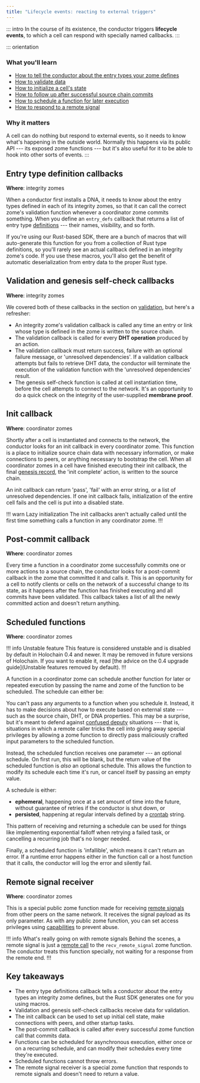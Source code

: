 ```yaml
---
title: "Lifecycle events: reacting to external triggers"
---
```


::: intro
In the course of its existence, the conductor triggers **lifecycle events**, to which a cell can respond with specially named callbacks.
:::

::: orientation
### What you'll learn

* [How to tell the conductor about the entry types your zome defines](#entry-type-definition-callbacks)
* [How to validate data](#validation-and-genesis-self-check-callbacks)
* [How to initialize a cell's state](#init-callback)
* [How to follow up after successful source chain commits](#post-commit-callback)
* [How to schedule a function for later execution](#scheduled-functions)
* [How to respond to a remote signal](#remote-signal-receiver)

### Why it matters

A cell can do nothing but respond to external events, so it needs to know what's happening in the outside world. Normally this happens via its public API --- its exposed zome functions --- but it's also useful for it to be able to hook into other sorts of events.
:::

## Entry type definition callbacks

**Where**: integrity zomes

When a conductor first installs a DNA, it needs to know about the entry types defined in each of its integrity zomes, so that it can call the correct zome's validation function whenever a coordinator zome commits something. When you define an `entry_defs` callback that returns a list of entry type [definitions](https://docs.rs/holochain_integrity_types/latest/holochain_integrity_types/entry_def/struct.EntryDef.html) --- their names, visibility, and so forth.

If you're using our Rust-based SDK, there are a bunch of macros that will auto-generate this function for you from a collection of Rust type definitions, so you'll rarely see an actual callback defined in an integrity zome's code. If you use these macros, you'll also get the benefit of automatic deserialization from entry data to the proper Rust type.

## Validation and genesis self-check callbacks

**Where**: integrity zomes

We covered both of these callbacks in the section on [validation](../7_validation/), but here's a refresher:

* An integrity zome's validation callback is called any time an entry or link whose type is defined in the zome is written to the source chain.
* The validation callback is called for every **DHT operation** produced by an action.
* The validation callback must return success, failure with an optional failure message, or 'unresolved dependencies'. If a validation callback attempts but fails to retrieve DHT data, the conductor will terminate the execution of the validation function with the 'unresolved dependencies' result.
* The genesis self-check function is called at cell instantiation time, before the cell attempts to connect to the network. It's an opportunity to do a quick check on the integrity of the user-supplied **membrane proof**.

## Init callback

**Where**: coordinator zomes

Shortly after a cell is instantiated and connects to the network, the conductor looks for an init callback in every coordinator zome. This function is a place to initialize source chain data with necessary information, or make connections to peers, or anything necessary to bootstrap the cell. When all coordinator zomes in a cell have finished executing their init callback, the final [genesis record](../3_source_chain/), the 'init complete' action, is written to the source chain.

An init callback can return 'pass', 'fail' with an error string, or a list of unresolved dependencies. If one init callback fails, initialization of the entire cell fails and the cell is put into a disabled state.

!!! warn Lazy initialization
The init callbacks aren't actually called until the first time something calls a function in any coordinator zome.
!!!

## Post-commit callback

**Where**: coordinator zomes

Every time a function in a coordinator zome successfully commits one or more actions to a source chain, the conductor looks for a post-commit callback in the zome that committed it and calls it. This is an opportunity for a cell to notify clients or cells on the network of a successful change to its state, as it happens after the function has finished executing and all commits have been validated. This callback takes a list of all the newly committed action and doesn't return anything.

## Scheduled functions

**Where**: coordinator zomes

!!! info Unstable feature
This feature is considered unstable and is disabled by default in Holochain 0.4 and newer. It may be removed in future versions of Holochain. If you want to enable it, read [the advice on the 0.4 upgrade guide](Unstable features removed by default).
!!!

A function in a coordinator zome can schedule another function for later or repeated execution by passing the name and zome of the function to be scheduled. The schedule can either be:

You can't pass any arguments to a function when you schedule it. Instead, it has to make decisions about how to execute based on external state --- such as the source chain, DHT, or DNA properties. This may be a surprise, but it's meant to defend against [confused deputy](https://en.wikipedia.org/wiki/Confused_deputy_problem) situations --- that is, situations in which a remote caller tricks the cell into giving away special privileges by allowing a zome function to directly pass maliciously crafted input parameters to the scheduled function.

Instead, the scheduled function receives one parameter --- an optional schedule. On first run, this will be blank, but the return value of the scheduled function is _also_ an optional schedule. This allows the function to modify its schedule each time it's run, or cancel itself by passing an empty value.

A schedule is either:

* **ephemeral**, happening once at a set amount of time into the future, without guarantee of retries if the conductor is shut down, or
* **persisted**, happening at regular intervals defined by a [crontab](https://www.man7.org/linux/man-pages/man5/crontab.5.html) string.

This pattern of receiving and returning a schedule can be used for things like implementing exponential falloff when retrying a failed task, or cancelling a recurring job that's no longer needed.

Finally, a scheduled function is 'infallible', which means it can't return an error. If a runtime error happens either in the function call or a host function that it calls, the conductor will log the error and silently fail.

## Remote signal receiver

**Where**: coordinator zomes

This is a special public zome function made for receiving [remote signals](../9_signals/#remote-signals) from other peers on the same network. It receives the signal payload as its only parameter. As with any public zome function, you can set access privileges using [capabilities](../8_calls_capabilities/#how-to-secure-functions-against-unauthorized-use) to prevent abuse.

!!! info What's really going on with remote signals
Behind the scenes, a remote signal is just a [remote call](../8_calls_capabilities/#remote-call) to the `recv_remote_signal` zome function. The conductor treats this function specially, not waiting for a response from the remote end.
!!!

## Key takeaways

* The entry type definitions callback tells a conductor about the entry types an integrity zome defines, but the Rust SDK generates one for you using macros.
* Validation and genesis self-check callbacks receive data for validation.
* The init callback can be used to set up initial cell state, make connections with peers, and other startup tasks.
* The post-commit callback is called after every successful zome function call that commits data.
* Functions can be scheduled for asynchronous execution, either once or on a recurring schedule, and can modify their schedules every time they're executed.
* Scheduled functions cannot throw errors.
* The remote signal receiver is a special zome function that responds to remote signals and doesn't need to return a value.